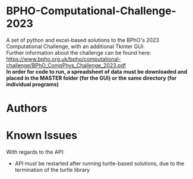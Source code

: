 # BPHO-Computational-Challenge-2023
A set of python and excel-based solutions to the BPhO's 2023 Computational Challenge, with an additional Tkinter GUI.<br>
Further information about the challenge can be found here: https://www.bpho.org.uk/bpho/computational-challenge/BPhO_CompPhys_Challenge_2023.pdf <br>
<b> In order for code to run, a spreadsheet of data must be downloaded and placed in the MASTER folder (for the GUI) or the same directory (for individual programs)</b>

# Authors

# Known Issues
With regards to the API:
- API must be restarted after running turtle-based solutions, due to the termination of the turtle library
